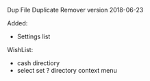 Dup
File Duplicate Remover
version 2018-06-23

Added:
+ Settings list

WishList:
- cash directiory
- select set
? directory context menu
